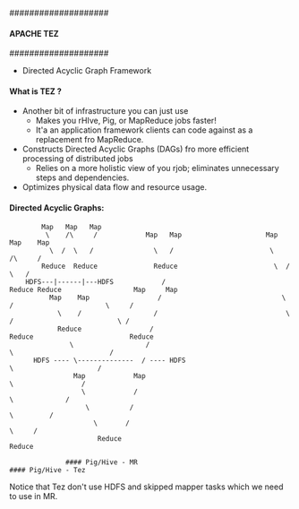 ####################
#### APACHE TEZ ####
####################

- Directed Acyclic Graph Framework

#### What is TEZ ?
- Another bit of infrastructure you can just use
    * Makes you rHIve, Pig, or MapReduce jobs faster!
    * It'a an application framework clients can code against as a replacement fro MapReduce.
- Constructs Directed Acyclic Graphs (DAGs) fro more efficient processing of distributed jobs
    * Relies on a more holistic view of you rjob; eliminates unnecessary steps and dependencies.
- Optimizes physical data flow and resource usage.

#### Directed Acyclic Graphs:

            Map   Map   Map
             \    /\     /            Map   Map                     Map   Map    Map 
              \  /  \   /               \   /                        \    /\     / 
            Reduce  Reduce              Reduce                        \  /  \   /
        HDFS---|------|---HDFS            /                          Reduce Reduce                  Map     Map
              Map    Map                 /                              \     /                       \     /
                \    /                  /                                \   /                          \ /
                Reduce                 /                                 Reduce                        Reduce
                   \                  /                                       \                        /
          HDFS ---- \--------------  / ---- HDFS                                \                     /  
                    Map            Map                                            \                 /
                      \            /                                                \             /
                       \          /                                                   \         /
                         \       /                                                      \     /
                          Reduce                                                        Reduce

                  #### Pig/Hive - MR                                            #### Pig/Hive - Tez
    
   Notice that Tez don't use HDFS and skipped mapper tasks which we need to use in MR.
